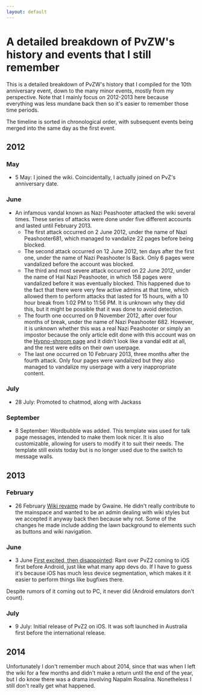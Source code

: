 ```yaml
---
layout: default
---
```


# A detailed breakdown of PvZW's history and events that I still remember
This is a detailed breakdown of PvZW's history that I compiled for the 10th anniversary event, down to the many minor events, mostly from my perspective. Note that I mainly focus on 2012-2013 here because everything was less mundane back then so it's easier to remember those time periods.

The timeline is sorted in chronological order, with subsequent events being merged into the same day as the first event.

## 2012
### May
* 5 May: I joined the wiki. Coincidentally, I actually joined on PvZ's anniversary date.

### June
* An infamous vandal known as Nazi Peashooter attacked the wiki several times. These series of attacks were done under five different accounts and lasted until February 2013.
	* The first attack occurred on 2 June 2012, under the name of Nazi Peashooter681, which managed to vandalize 22 pages before being blocked.
	* The second attack occurred on 12 June 2012, ten days after the first one, under the name of Nazi Peashooter Is Back. Only 6 pages were vandalized before the account was blocked.
	* The third and most severe attack occurred on 22 June 2012, under the name of Hail Nazi Peashooter, in which 158 pages were vandalized before it was eventually blocked. This happened due to the fact that there were very few active admins at that time, which allowed them to perform attacks that lasted for 15 hours, with a 10 hour break from 1:02 PM to 11:56 PM. It is unknown why they did this, but it might be possible that it was done to avoid detection.
	* The fourth one occurred on 9 November 2012, after over four months of break, under the name of Nazi Peashooter 682. However, it is unknown whether this was a real Nazi Peashooter or simply an impostor because the only article edit done with this account was on the [Hypno-shroom page](https://plantsvszombies.fandom.com/wiki/Hypno-shroom?diff=prev&oldid=124626) and it didn't look like a vandal edit at all, and the rest were edits on their own userpage.
	* The last one occurred on 10 February 2013, three months after the fourth attack. Only four pages were vandalized but they also managed to vandalize my userpage with a very inappropriate content.

### July
* 28 July: Promoted to chatmod, along with Jackass

###

### September
* 8 September: Wordbubble was added. This template was used for talk page messages, intended to make them look nicer. It is also customizable, allowing for users to modify it to suit their needs. The template still exists today but is no longer used due to the switch to message walls.

## 2013
### February
* 26 February
[Wiki revamp](https://plantsvszombies.fandom.com/wiki/Thread:42567) made by Gwaine. He didn't really contribute to the mainspace and wanted to be an admin dealing with wiki styles but we accepted it anyway back then because why not. Some of the changes he made include adding the lawn background to elements such as buttons and wiki navigation.

### June
* 3 June
[First excited, then disappointed](https://plantsvszombies.fandom.com/wiki/Thread:54280): Rant over PvZ2 coming to iOS first before Android, just like what many app devs do. If I have to guess it's because iOS has much less device segmentation, which makes it it easier to perform things like bugfixes there.

Despite rumors of it coming out to PC, it never did (Android emulators don't count).

### July
* 9 July: Initial release of PvZ2 on iOS. It was soft launched in Australia first before the international release.

## 2014
Unfortunately I don't remember much about 2014, since that was when I left the wiki for a few months and didn't make a return until the end of the year, but I do know there was a drama involving Napalm Rosalina. Nonetheless I still don't really get what happened.